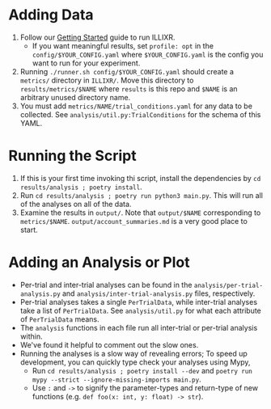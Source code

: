 # Adding Data
1. Follow our [Getting Started](https://illixr.github.io/ILLIXR/getting_started/) guide to run ILLIXR.
    * If you want meaningful results, set `profile: opt` in the `config/$YOUR_CONFIG.yaml` where `$YOUR_CONFIG.yaml` is the config you want to run for your experiment.
2. Running `./runner.sh config/$YOUR_CONFIG.yaml` should create a `metrics/` directory in `ILLIXR/`. Move this directory to `results/metrics/$NAME` where `results` is this repo and `$NAME` is an arbitrary unused directory name.
3. You must add `metrics/NAME/trial_conditions.yaml` for any data to be collected. See `analysis/util.py:TrialConditions` for the schema of this YAML.

# Running the Script
1. If this is your first time invoking thi script, install the dependencies by `cd results/analysis ; poetry install`.
2. Run `cd results/analysis ; poetry run python3 main.py`. This will run all of the analyses on all of the data.
3. Examine the results in `output/`. Note that `output/$NAME` corresponding to `metrics/$NAME`. `output/account_summaries.md` is a very good place to start.

# Adding an Analysis or Plot
- Per-trial and inter-trial analyses can be found in the `analysis/per-trial-analysis.py` and `analysis/inter-trial-analysis.py` files, respectively.
- Per-trial analyses takes a single `PerTrialData`, while inter-trial analyses take a list of `PerTrialData`. See `analysis/util.py` for what each attribute of `PerTrialData` means.
- The `analysis` functions in each file run all inter-trial or per-trial analysis within.
- We've found it helpful to comment out the slow ones.
- Running the analyses is a slow way of revealing errors; To speed up development, you can quickly type check your analyses using Mypy,
  - Run `cd results/analysis ; poetry install --dev` and `poetry run mypy --strict --ignore-missing-imports main.py`.
  - Use `:` and `->` to signify the parameter-types and return-type of new functions (e.g. `def foo(x: int, y: float) -> str`).
